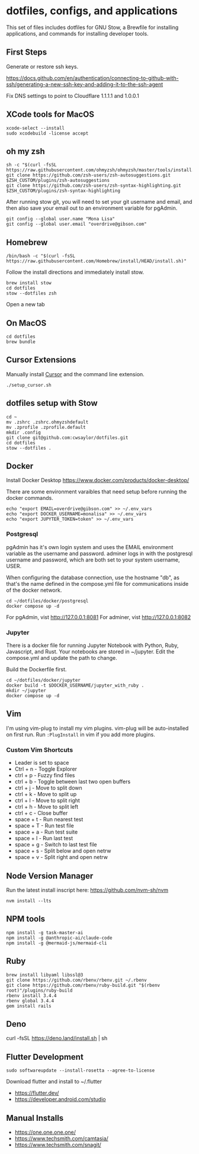 # dotfiles, configs, and applications

This set of files includes dotfiles for GNU Stow,
a Brewfile for installing applications,
and commands for installing developer tools.

## First Steps

Generate or restore ssh keys.

https://docs.github.com/en/authentication/connecting-to-github-with-ssh/generating-a-new-ssh-key-and-adding-it-to-the-ssh-agent

Fix DNS settings to point to Cloudflare 1.1.1.1 and 1.0.0.1

## XCode tools for MacOS

```
xcode-select --install
sudo xcodebuild -license accept
```

## oh my zsh

```
sh -c "$(curl -fsSL https://raw.githubusercontent.com/ohmyzsh/ohmyzsh/master/tools/install.sh)"
git clone https://github.com/zsh-users/zsh-autosuggestions.git $ZSH_CUSTOM/plugins/zsh-autosuggestions
git clone https://github.com/zsh-users/zsh-syntax-highlighting.git $ZSH_CUSTOM/plugins/zsh-syntax-highlighting
```

After running stow git, you will need to set your git username and email,
and then also save your email out to an environment variable for pgAdmin.

```
git config --global user.name "Mona Lisa"
git config --global user.email "overdrive@gibson.com"
```

## Homebrew

```
/bin/bash -c "$(curl -fsSL https://raw.githubusercontent.com/Homebrew/install/HEAD/install.sh)"
```

Follow the install directions and immediately install stow.

```
brew install stow
cd dotfiles
stow --dotfiles zsh
```

Open a new tab

## On MacOS
```
cd dotfiles
brew bundle
```

## Cursor Extensions
Manually install [Cursor](https://www.cursor.com/) and the command line extension.
```
./setup_cursor.sh
```

## dotfiles setup with Stow

```
cd ~
mv .zshrc .zshrc.ohmyzshdefault
mv .zprofile .zprofile.default
mkdir .config
git clone git@github.com:cwsaylor/dotfiles.git
cd dotfiles
stow --dotfiles .
```

## Docker

Install Docker Desktop
https://www.docker.com/products/docker-desktop/

There are some environment varaibles that need setup before running the docker commands.

```
echo "export EMAIL=overdrive@gibson.com" >> ~/.env_vars
echo "export DOCKER_USERNAME=monalisa" >> ~/.env_vars
echo "export JUPYTER_TOKEN=token" >> ~/.env_vars

```

### Postgresql

pgAdmin has it's own login system and uses the EMAIL environment variable as the username and password.
adminer logs in with the postgresql username and password, which are both set to your system username, USER.

When configuring the database connection, use the hostname "db", as that's the name defined in the compose.yml file for 
communications inside of the docker network.

```
cd ~/dotfiles/docker/postgresql
docker compose up -d
```

For pgAdmin, vist http://127.0.0.1:8081
For adminer, vist http://127.0.0.1:8082

### Jupyter

There is a docker file for running Jupyter Notebook with Python, Ruby, Javascript, and Rust.
Your notebooks are stored in ~/jupyter. Edit the compose.yml and update the path to change.

Build the Dockerfile first.

```
cd ~/dotfiles/docker/jupyter
docker build -t $DOCKER_USERNAME/jupyter_with_ruby .
mkdir ~/jupyter
docker compose up -d
```

## Vim

I'm using vim-plug to install my vim plugins. vim-plug will be auto-installed on first run.
Run `:PlugInstall` in vim if you add more plugins.

### Custom Vim Shortcuts

* Leader is set to space
* Ctrl + n - Toggle Explorer
* ctrl + p - Fuzzy find files
* ctrl + b - Toggle between last two open buffers
* ctrl + j - Move to split down
* ctrl + k - Move to split up
* ctrl + l - Move to split right
* ctrl + h - Move to split left
* ctrl + c - Close buffer
* space + t - Run nearest test
* space + T - Run test file
* space + a - Run test suite
* space + l - Run last test 
* space + g - Switch to last test file
* space + s - Split below and open netrw
* space + v - Split right and open netrw

## Node Version Manager

Run the latest install inscript here:
https://github.com/nvm-sh/nvm

```
nvm install --lts
```

## NPM tools

```
npm install -g task-master-ai
npm install -g @anthropic-ai/claude-code
npm install -g @mermaid-js/mermaid-cli
```

## Ruby

```
brew install libyaml libssl@3
git clone https://github.com/rbenv/rbenv.git ~/.rbenv
git clone https://github.com/rbenv/ruby-build.git "$(rbenv root)"/plugins/ruby-build
rbenv install 3.4.4
rbenv global 3.4.4
gem install rails
```

## Deno

curl -fsSL https://deno.land/install.sh | sh

## Flutter Development

```
sudo softwareupdate --install-rosetta --agree-to-license
```

Download flutter and install to ~/.flutter

* https://flutter.dev/
* https://developer.android.com/studio

## Manual Installs

* https://one.one.one.one/
* https://www.techsmith.com/camtasia/
* https://www.techsmith.com/snagit/

